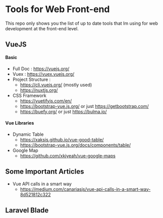 # Tools for Web Front-end
This repo only shows you the list of up to date tools that Im using for web development at the front-end level.



## VueJS
#### Basic
* Full Doc : https://vuejs.org/
* Vuex : https://vuex.vuejs.org/
* Project Structure : 
  * https://cli.vuejs.org/ (mostly used)
  * https://nuxtjs.org/
* CSS Framework
  * https://vuetifyjs.com/en/
  * https://bootstrap-vue.js.org/ or just https://getbootstrap.com/
  * https://buefy.org/ or just https://bulma.io/


#### Vue Libraries
* Dynamic Table
  * https://xaksis.github.io/vue-good-table/
  * https://bootstrap-vue.js.org/docs/components/table/
* Google Map
  * https://github.com/xkjyeah/vue-google-maps


## Some Important Articles
* Vue API calls in a smart way
  * https://medium.com/canariasjs/vue-api-calls-in-a-smart-way-8d521812c322



## Laravel Blade
